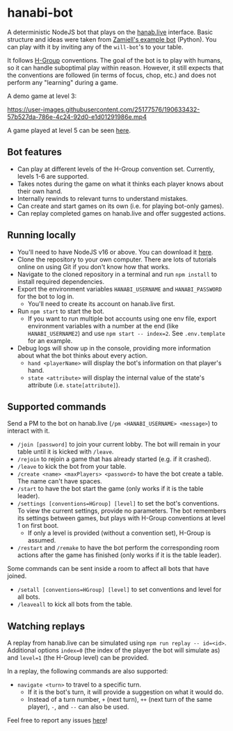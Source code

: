 # hanabi-bot
A deterministic NodeJS bot that plays on the [hanab.live](https://hanab.live/) interface. Basic structure and ideas were taken from [Zamiell's example bot](https://github.com/Zamiell/hanabi-live-bot) (Python). You can play with it by inviting any of the `will-bot`'s to your table.

It follows [H-Group](https://hanabi.github.io/) conventions. The goal of the bot is to play with humans, so it can handle suboptimal play within reason. However, it still expects that the conventions are followed (in terms of focus, chop, etc.) and does not perform any "learning" during a game.

A demo game at level 3:

https://user-images.githubusercontent.com/25177576/190633432-57b527da-786e-4c24-92d0-e1d01291986e.mp4

A game played at level 5 can be seen [here](https://github.com/WillFlame14/hanabi-bot/assets/25177576/1aa4f67e-aa66-4704-ba75-fe6edf403bfa).

## Bot features
- Can play at different levels of the H-Group convention set. Currently, levels 1-6 are supported.
- Takes notes during the game on what it thinks each player knows about their own hand.
- Internally rewinds to relevant turns to understand mistakes.
- Can create and start games on its own (i.e. for playing bot-only games).
- Can replay completed games on hanab.live and offer suggested actions.

## Running locally
- You'll need to have NodeJS v16 or above. You can download it [here](https://nodejs.org/en/download/).
- Clone the repository to your own computer. There are lots of tutorials online on using Git if you don't know how that works.
- Navigate to the cloned repository in a terminal and run `npm install` to install required dependencies.
- Export the environment variables `HANABI_USERNAME` and `HANABI_PASSWORD` for the bot to log in.
    - You'll need to create its account on hanab.live first.
- Run `npm start` to start the bot.
    - If you want to run multiple bot accounts using one env file, export environment variables with a number at the end (like `HANABI_USERNAME2`) and use `npm start -- index=2`. See `.env.template` for an example.
- Debug logs will show up in the console, providing more information about what the bot thinks about every action.
    - `hand <playerName>` will display the bot's information on that player's hand.
    - `state <attribute>` will display the internal value of the state's attribute (i.e. `state[attribute]`).

## Supported commands
Send a PM to the bot on hanab.live (`/pm <HANABI_USERNAME> <message>`) to interact with it.
- `/join [password]` to join your current lobby. The bot will remain in your table until it is kicked with `/leave`.
- `/rejoin` to rejoin a game that has already started (e.g. if it crashed).
- `/leave` to kick the bot from your table.
- `/create <name> <maxPlayers> <password>` to have the bot create a table. The name can't have spaces.
- `/start` to have the bot start the game (only works if it is the table leader).
- `/settings [conventions=HGroup] [level]` to set the bot's conventions. To view the current settings, provide no parameters. The bot remembers its settings between games, but plays with H-Group conventions at level 1 on first boot.
    - If only a level is provided (without a convention set), H-Group is assumed.
- `/restart` and `/remake` to have the bot perform the corresponding room actions after the game has finished (only works if it is the table leader).

Some commands can be sent inside a room to affect all bots that have joined.
- `/setall [conventions=HGroup] [level]` to set conventions and level for all bots.
- `/leaveall` to kick all bots from the table.

## Watching replays
A replay from hanab.live can be simulated using `npm run replay -- id=<id>`. Additional options `index=0` (the index of the player the bot will simulate as) and `level=1` (the H-Group level) can be provided.

In a replay, the following commands are also supported:
- `navigate <turn>` to travel to a specific turn.
    - If it is the bot's turn, it will provide a suggestion on what it would do.
    - Instead of a turn number, `+` (next turn), `++` (next turn of the same player), `-`, and `--` can also be used.

Feel free to report any issues [here](https://github.com/WillFlame14/hanabi-bot/issues)!
